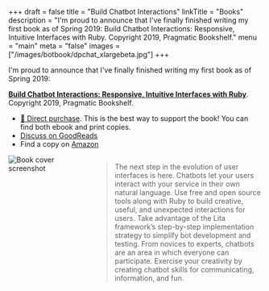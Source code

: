 +++
draft = false
title = "Build Chatbot Interactions"
linkTitle = "Books"
description = "I'm proud to announce that I've finally finished writing my first book as of Spring 2019: Build Chatbot Interactions: Responsive, Intuitive Interfaces with Ruby. Copyright 2019, Pragmatic Bookshelf."
menu = "main"
meta = "false"
images = ["/images/botbook/dpchat_xlargebeta.jpg"]
+++

I'm proud to announce that I've finally finished writing my first book as of Spring 2019:

[__Build Chatbot Interactions: Responsive, Intuitive Interfaces with Ruby__](https://pragprog.com/book/dpchat/build-chatbot-interactions). Copyright 2019, Pragmatic Bookshelf.

* [🛒 Direct purchase](https://pragprog.com/book/dpchat/build-chatbot-interactions). This is the best way to support the book! You can find both ebook and print copies.
* [Discuss on GoodReads](https://www.goodreads.com/book/show/44699886-build-chatbot-interactions)
* Find a copy on [Amazon](https://smile.amazon.com/Build-Chatbot-Interactions-Responsive-Interfaces/dp/1680506323)

<div>
	<a href="https://pragprog.com/book/dpchat/build-chatbot-interactions">
	<div style="float: left; width: 33%;">
		<img alt="Book cover screenshot" src="/images/botbook/dpchat_xlargebeta.jpg" style="" />
	</div>
	<div style="float: right; width: 66%;">
		<blockquote>
			<p>
			The next step in the evolution of user interfaces is here. Chatbots let your users interact with your service in their own natural language. Use free and open source tools along with Ruby to build creative, useful, and unexpected interactions for users. Take advantage of the Lita framework’s step-by-step implementation strategy to simplify bot development and testing. From novices to experts, chatbots are an area in which everyone can participate. Exercise your creativity by creating chatbot skills for communicating, information, and fun.
			</p>
		</blockquote>
	</div>
	</a>
</div>

